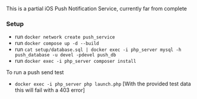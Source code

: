 This is a partial iOS Push Notification Service, currently far from complete

### Setup ###
- run `docker network create push_service`
- run `docker compose up -d --build`
- run `cat setup/database.sql | docker exec -i php_server mysql -h push_database -u devel -pdevel push_db`
- run `docker exec -i php_server composer install`

To run a push send test
- `docker exec -i php_server php launch.php`
[With the provided test data this will fail with a 403 error]

